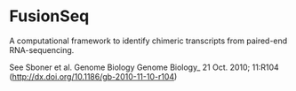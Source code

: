 FusionSeq
=========

A computational framework to identify chimeric transcripts from paired-end RNA-sequencing.

See Sboner et al. Genome Biology Genome Biology_ 21 Oct. 2010; 11:R104 
(http://dx.doi.org/10.1186/gb-2010-11-10-r104)
